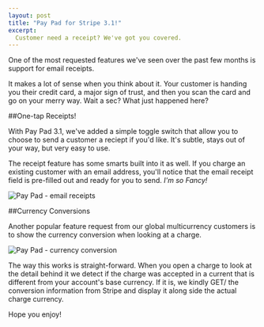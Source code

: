 ```yaml
---
layout: post
title: "Pay Pad for Stripe 3.1!"
excerpt:
  Customer need a receipt? We've got you covered.
---
```


One of the most requested features we've seen over the past few months is support for email receipts.

It makes a lot of sense when you think about it. Your customer is handing you their credit card, a major sign of trust, and then you
scan the card and go on your merry way. Wait a sec? What just happened here?

##One-tap Receipts!

With Pay Pad 3.1, we've added a simple toggle switch that allow you to choose to send a customer a reciept if you'd like.
It's subtle, stays out of your way, but very easy to use.

The receipt feature has some smarts built into it as well. If you charge an existing customer with an email address, you'll
notice that the email receipt field is pre-filled out and ready for you to send. *I'm so Fancy!*

![Pay Pad - email receipts](https://s3.amazonaws.com/assest.pay-pad.com/blog/receipt.png)

##Currency Conversions

Another popular feature request from our global multicurrency customers is to show the currency conversion when looking at a charge.

![Pay Pad - currency conversion](https://s3.amazonaws.com/assest.pay-pad.com/blog/currency.png)

The way this works is straight-forward. When you open a charge to look at the detail behind it we detect if the charge was accepted in a current that is
different from your account's base currency. If it is, we kindly GET/ the conversion information from Stripe and display it along side the actual charge currency.

Hope you enjoy!
